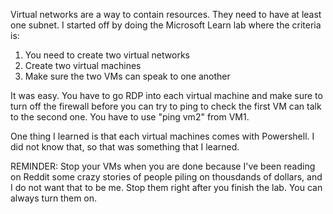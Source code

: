 
Virtual networks are a way to contain resources. They need to have at least one subnet.  I started off by doing the Microsoft Learn lab where the criteria is:

1. You need to create two virtual networks
2. Create two virtual machines
3. Make sure the two VMs can speak to one another

It was easy.  You have to go RDP into each virtual machine and make sure to turn off the firewall before you can try to ping to check the first VM can talk to the second one.  You have to use "ping vm2" from VM1. 

One thing I learned is that each virtual machines comes with Powershell.  I did not know that, so that was something that I learned.  

REMINDER: Stop your VMs when you are done because I've been reading on Reddit some crazy stories of people piling on thousdands of dollars, and I do not want that to be me.  Stop them right after you finish the lab.  You can always turn them on.  

